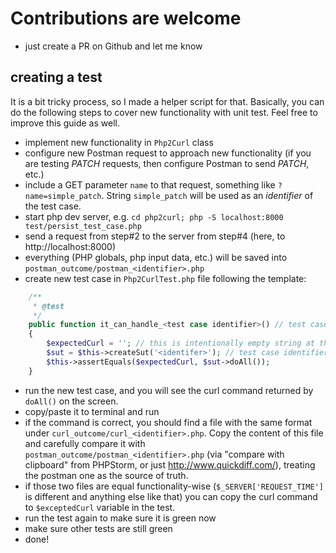 # Contributions are welcome

* just create a PR on Github and let me know

## creating a test
It is a bit tricky process, so I made a helper script for that. Basically, you can do the following
steps to cover new functionality with unit test. Feel free to improve this guide as well.

* implement new functionality in `Php2Curl` class
* configure new Postman request to approach new functionality (if you are testing _PATCH_ requests, then configure Postman to send _PATCH_, etc.)
* include a GET parameter `name` to that request, something like `?name=simple_patch`. String `simple_patch` will be used as an _identifier_ of the test case.
* start php dev server, e.g. `cd php2curl; php -S localhost:8000 test/persist_test_case.php`
* send a request from step#2 to the server from step#4 (here, to http://localhost:8000)
* everything (PHP globals, php input data, etc.) will be saved into `postman_outcome/postman_<identifier>.php`
* create new test case in `Php2CurlTest.php` file following the template:
```php
    /**
     * @test
     */
    public function it_can_handle_<test case identifier>() // test case name is it_can_handle_<test case identifier>
    {
        $expectedCurl = ''; // this is intentionally empty string at the beginning
        $sut = $this->createSut('<identifer>'); // test case identifier here as an argument
        $this->assertEquals($expectedCurl, $sut->doAll());
    }
```
* run the new test case, and you will see the curl command returned by `doAll()` on the screen.
* copy/paste it to terminal and run
* if the command is correct, you should find a file with the same format under `curl_outcome/curl_<identifier>.php`. 
Copy the content of this file and carefully compare it
with `postman_outcome/postman_<identifier>.php` (via "compare with clipboard" from PHPStorm, or just http://www.quickdiff.com/), 
treating the postman one as the source of truth.
* if those two files are equal functionality-wise (`$_SERVER['REQUEST_TIME']` is different and anything else like that) 
you can copy the curl command to `$exceptedCurl` variable in the test.
* run the test again to make sure it is green now
* make sure other tests are still green
* done!
